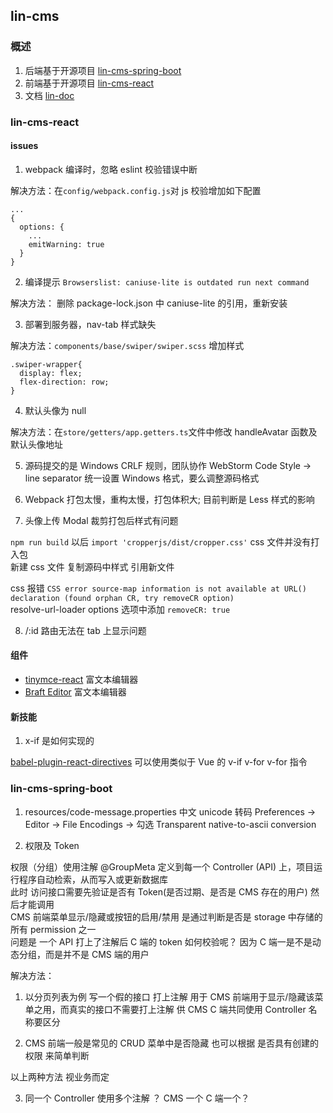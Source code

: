 ## lin-cms

### 概述

1. 后端基于开源项目 [lin-cms-spring-boot](https://github.com/TaleLin/lin-cms-spring-boot)
2. 前端基于开源项目 [lin-cms-react](https://github.com/Bongkai/lin-cms-react)
3. 文档 [lin-doc](http://doc.cms.talelin.com/)

### lin-cms-react

#### issues

1.  webpack 编译时，忽略 eslint 校验错误中断

解决方法：在`config/webpack.config.js`对 js 校验增加如下配置

```
...
{
  options: {
    ...
    emitWarning: true
  }
}
```

2. 编译提示 `Browserslist: caniuse-lite is outdated run next command`

解决方法： 删除 package-lock.json 中 caniuse-lite 的引用，重新安装

3. 部署到服务器，nav-tab 样式缺失

解决方法：`components/base/swiper/swiper.scss` 增加样式

```
.swiper-wrapper{
  display: flex;
  flex-direction: row;
}
```

4. 默认头像为 null

解决方法：在`store/getters/app.getters.ts`文件中修改 handleAvatar 函数及默认头像地址

5. 源码提交的是 Windows CRLF 规则，团队协作 WebStorm Code Style -> line separator 统一设置 Windows 格式，要么调整源码格式

6. Webpack 打包太慢，重构太慢，打包体积大; 目前判断是 Less 样式的影响

7. 头像上传 Modal 裁剪打包后样式有问题

`npm run build` 以后 `import 'cropperjs/dist/cropper.css'` css 文件并没有打入包  
新建 css 文件 复制源码中样式 引用新文件

css 报错 `CSS error source-map information is not available at URL() declaration (found orphan CR, try removeCR option)`  
resolve-url-loader options 选项中添加 `removeCR: true`

8. /:id 路由无法在 tab 上显示问题

#### 组件

- [tinymce-react](https://github.com/tinymce/tinymce-react) 富文本编辑器
- [Braft Editor](https://github.com/margox/braft-editor) 富文本编辑器

#### 新技能

1. x-if 是如何实现的

[babel-plugin-react-directives](https://github.com/peakchen90/babel-plugin-react-directives) 可以使用类似于 Vue 的 v-if v-for v-for 指令

### lin-cms-spring-boot

1. resources/code-message.properties 中文 unicode 转码
   Preferences -> Editor -> File Encodings -> 勾选 Transparent native-to-ascii conversion

2. 权限及 Token

权限（分组）使用注解 @GroupMeta 定义到每一个 Controller (API) 上，项目运行程序自动检索，从而写入或更新数据库  
此时 访问接口需要先验证是否有 Token(是否过期、是否是 CMS 存在的用户) 然后才能调用  
CMS 前端菜单显示/隐藏或按钮的启用/禁用 是通过判断是否是 storage 中存储的所有 permission 之一  
问题是 一个 API 打上了注解后 C 端的 token 如何校验呢？ 因为 C 端一是不是动态分组，而是并不是 CMS 端的用户

解决方法：

1. 以分页列表为例 写一个假的接口 打上注解 用于 CMS 前端用于显示/隐藏该菜单之用，而真实的接口不需要打上注解 供 CMS C 端共同使用 Controller 名称要区分

2. CMS 前端一般是常见的 CRUD 菜单中是否隐藏 也可以根据 是否具有创建的权限 来简单判断

以上两种方法 视业务而定

3. 同一个 Controller 使用多个注解 ？ CMS 一个 C 端一个？
